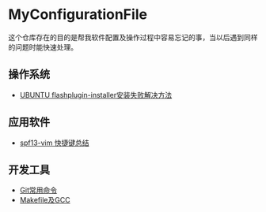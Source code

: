 # MyConfigurationFile

这个仓库存在的目的是帮我软件配置及操作过程中容易忘记的事，当以后遇到同样的问题时能快速处理。

## 操作系统
* [UBUNTU flashplugin-installer安装失败解决方法](OS/OS_flashplugin-installer_failed_deal_with.md)

## 应用软件
* [spf13-vim 快捷键总结](APP/APP_spf13-vim_shortcut.md)

## 开发工具
* [Git常用命令](DEV/DEV_Git-shortcut.md)
* [Makefile及GCC](DEV/DEV_MakeAndCompiler-shortcut.md)
